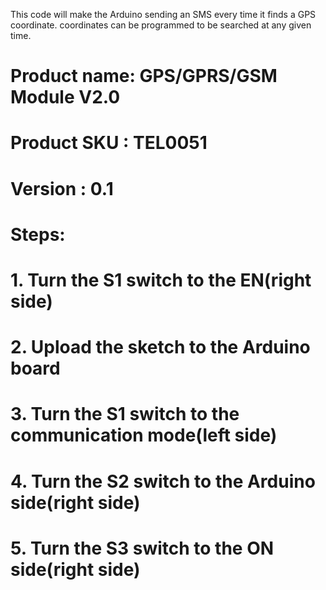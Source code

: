 This code will make the Arduino sending an SMS every time it finds a GPS coordinate. 
coordinates can be programmed to be searched at any given time.
 
 # Product name: GPS/GPRS/GSM Module V2.0
 # Product SKU : TEL0051
 # Version     : 0.1

 # Steps:
 #        1. Turn the S1 switch to the EN(right side)
 #        2. Upload the sketch to the Arduino board
 #        3. Turn the S1 switch to the communication mode(left side)
 #        4. Turn the S2 switch to the Arduino side(right side)
 #        5. Turn the S3 switch to the ON side(right side)
